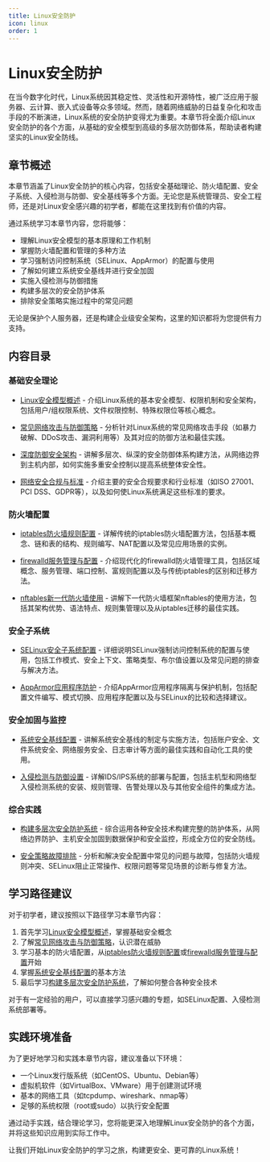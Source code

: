 ```yaml
---
title: Linux安全防护
icon: linux
order: 1
---
```


# Linux安全防护

在当今数字化时代，Linux系统因其稳定性、灵活性和开源特性，被广泛应用于服务器、云计算、嵌入式设备等众多领域。然而，随着网络威胁的日益复杂化和攻击手段的不断演进，Linux系统的安全防护变得尤为重要。本章节将全面介绍Linux安全防护的各个方面，从基础的安全模型到高级的多层次防御体系，帮助读者构建坚实的Linux安全防线。

## 章节概述

本章节涵盖了Linux安全防护的核心内容，包括安全基础理论、防火墙配置、安全子系统、入侵检测与防御、安全基线等多个方面。无论您是系统管理员、安全工程师，还是对Linux安全感兴趣的初学者，都能在这里找到有价值的内容。

通过系统学习本章节内容，您将能够：

- 理解Linux安全模型的基本原理和工作机制
- 掌握防火墙配置和管理的多种方法
- 学习强制访问控制系统（SELinux、AppArmor）的配置与使用
- 了解如何建立系统安全基线并进行安全加固
- 实施入侵检测与防御措施
- 构建多层次的安全防护体系
- 排除安全策略实施过程中的常见问题

无论是保护个人服务器，还是构建企业级安全架构，这里的知识都将为您提供有力支持。

## 内容目录

### 基础安全理论

- [Linux安全模型概述](./01-Linux安全模型概述.md) - 介绍Linux系统的基本安全模型、权限机制和安全架构，包括用户/组权限系统、文件权限控制、特殊权限位等核心概念。

- [常见网络攻击与防御策略](./02-常见网络攻击与防御策略.md) - 分析针对Linux系统的常见网络攻击手段（如暴力破解、DDoS攻击、漏洞利用等）及其对应的防御方法和最佳实践。

- [深度防御安全架构](./03-深度防御安全架构.md) - 讲解多层次、纵深的安全防御体系构建方法，从网络边界到主机内部，如何实施多重安全控制以提高系统整体安全性。

- [网络安全合规与标准](./04-网络安全合规与标准.md) - 介绍主要的安全合规要求和行业标准（如ISO 27001、PCI DSS、GDPR等），以及如何使Linux系统满足这些标准的要求。

### 防火墙配置

- [iptables防火墙规则配置](./05-iptables防火墙规则配置.md) - 详解传统的iptables防火墙配置方法，包括基本概念、链和表的结构、规则编写、NAT配置以及常见应用场景的实例。

- [firewalld服务管理与配置](./06-firewalld服务管理与配置.md) - 介绍现代化的firewalld防火墙管理工具，包括区域概念、服务管理、端口控制、富规则配置以及与传统iptables的区别和迁移方法。

- [nftables新一代防火墙使用](./07-nftables新一代防火墙使用.md) - 讲解下一代防火墙框架nftables的使用方法，包括其架构优势、语法特点、规则集管理以及从iptables迁移的最佳实践。

### 安全子系统

- [SELinux安全子系统配置](./08-SELinux安全子系统配置.md) - 详细说明SELinux强制访问控制系统的配置与使用，包括工作模式、安全上下文、策略类型、布尔值设置以及常见问题的排查与解决方法。

- [AppArmor应用程序防护](./09-AppArmor应用程序防护.md) - 介绍AppArmor应用程序隔离与保护机制，包括配置文件编写、模式切换、应用程序配置以及与SELinux的比较和选择建议。

### 安全加固与监控

- [系统安全基线配置](./10-系统安全基线配置.md) - 讲解系统安全基线的制定与实施方法，包括账户安全、文件系统安全、网络服务安全、日志审计等方面的最佳实践和自动化工具的使用。

- [入侵检测与防御设置](./11-入侵检测与防御设置.md) - 详解IDS/IPS系统的部署与配置，包括主机型和网络型入侵检测系统的安装、规则管理、告警处理以及与其他安全组件的集成方法。

### 综合实践

- [构建多层次安全防护系统](./12-构建多层次安全防护系统.md) - 综合运用各种安全技术构建完整的防护体系，从网络边界防护、主机安全加固到数据保护和安全监控，形成全方位的安全防线。

- [安全策略故障排除](./13-安全策略故障排除.md) - 分析和解决安全配置中常见的问题与故障，包括防火墙规则冲突、SELinux阻止正常操作、权限问题等常见场景的诊断与修复方法。

## 学习路径建议

对于初学者，建议按照以下路径学习本章节内容：

1. 首先学习[Linux安全模型概述](./01-Linux安全模型概述.md)，掌握基础安全概念
2. 了解[常见网络攻击与防御策略](./02-常见网络攻击与防御策略.md)，认识潜在威胁
3. 学习基本的防火墙配置，从[iptables防火墙规则配置](./05-iptables防火墙规则配置.md)或[firewalld服务管理与配置](./06-firewalld服务管理与配置.md)开始
4. 掌握[系统安全基线配置](./10-系统安全基线配置.md)的基本方法
5. 最后学习[构建多层次安全防护系统](./12-构建多层次安全防护系统.md)，了解如何整合各种安全技术

对于有一定经验的用户，可以直接学习感兴趣的专题，如SELinux配置、入侵检测系统部署等。

## 实践环境准备

为了更好地学习和实践本章节内容，建议准备以下环境：

- 一个Linux发行版系统（如CentOS、Ubuntu、Debian等）
- 虚拟机软件（如VirtualBox、VMware）用于创建测试环境
- 基本的网络工具（如tcpdump、wireshark、nmap等）
- 足够的系统权限（root或sudo）以执行安全配置

通过动手实践，结合理论学习，您将能更深入地理解Linux安全防护的各个方面，并将这些知识应用到实际工作中。

让我们开始Linux安全防护的学习之旅，构建更安全、更可靠的Linux系统！